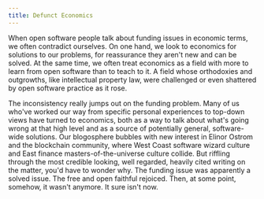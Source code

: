 ```yaml
---
title: Defunct Economics
---
```


When open software people talk about funding issues in economic terms, we often contradict ourselves.  On one hand, we look to economics for solutions to our problems, for reassurance they aren't new and can be solved.  At the same time, we often treat economics as a field with more to learn from open software than to teach to it.  A field whose orthodoxies and outgrowths, like intellectual property law, were challenged or even shattered by open software practice as it rose.

The inconsistency really jumps out on the funding problem.  Many of us who've worked our way from specific personal experiences to top-down views have turned to economics, both as a way to talk about what's going wrong at that high level and as a source of potentially general, software-wide solutions.  Our blogosphere bubbles with new interest in Elinor Ostrom and the blockchain community, where West Coast software wizard culture and East finance masters-of-the-universe culture collide.  But riffling through the most credible looking, well regarded, heavily cited writing on the matter, you'd have to wonder why.  The funding issue was apparently a solved issue.  The free and open faithful rejoiced.  Then, at some point, somehow, it wasn't anymore.  It sure isn't now.

<!-- Transaction Costs -->

<!-- Theory of the Firm -->

<!-- Marginal Cost of Reproduction -->

<!-- Manufacturing Cost (Materials, Labor, Overhead) -->

<!-- Excludability and Rivalry -->

<!-- Public Goods, Private Goods, Club Goods, Common-Pool Resources -->

<!-- Positive and Negative Externalities -->

<!-- Collective Action Problems -->

<!-- Lindahl Taxes -->

<!-- Intellectual Property -->
